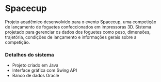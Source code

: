 # Spacecup
Projeto acadêmico desenvolvido para o evento Spacecup, uma competição
de lançamento de foguetes confeccionados em impressoras 3D.
Sistema projetado para gerenciar os dados dos foguetes como peso, dimensões,
trajetória, condições de lançamento e informações gerais sobre a competição.
### Detalhes do sistema
* Projeto criado em Java
* Interface gráfica com Swing API
* Banco de dados Oracle
